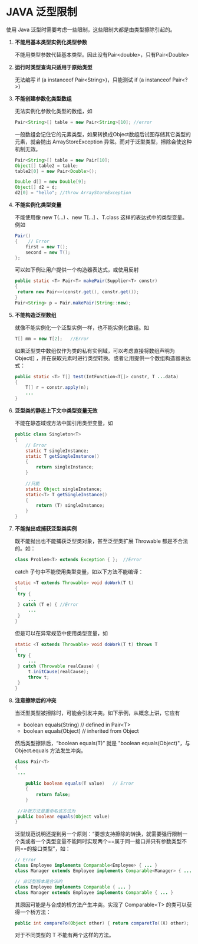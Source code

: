 # JAVA 泛型限制

使用 Java 泛型时需要考虑一些限制，这些限制大都是由类型擦除引起的。

1. **不能用基本类型实例化类型参数**

   不能用类型参数代替基本类型。因此没有Pair\<double>，只有Pair\<Double>
   
2. **运行时类型查询只适用于原始类型**

   无法编写 if (a instanceof Pair\<String>)，只能测试 if (a instanceof Pair<?>)

3. **不能创建参数化类型数组**

   无法实例化参数化类型的数组，如

   ```java
   Pair<String>[] table = new Pair<String>[10]; //error
   ```

   一般数组会记住它的元素类型，如果转换成Object数组后试图存储其它类型的元素，就会抛出 ArrayStoreException 异常。而对于泛型类型，擦除会使这种机制无效。

   ```java
   Pair<String>[] table = new Pair[10];
   Object[] table2 = table;
   table2[0] = new Pair<Double>();
   
   Double d[] = new Double[9];
   Object[] d2 = d;
   d2[0] = "hello"; //throw ArrayStoreException
   ```

4. **不能实例化类型变量**

   不能使用像 new T(...) 、new T[...] 、T.class 这样的表达式中的类型变量。例如

   ```java
   Pair()
   {	// Error
       first = new T();
       second = new T();
   };
   ```

   可以如下例让用户提供一个构造器表达式，或使用反射

   ```java
   public static <T> Pair<T> makePair(Supplier<T> constr)
   {
   	return new Pair<>(constr.get(), constr.get());
   }
   Pair<String> p = Pair.makePair(String::new);
   ```

5. **不能构造泛型数组**

   就像不能实例化一个泛型实例一样，也不能实例化数组。如
   
   ```java
   T[] mm = new T[2];	//Error
   ```
   
   如果泛型类中数组仅作为类的私有实例域，可以考虑直接将数组声明为 Object[] ，并在获取元素时进行类型转换。或者让用提供一个数组构造器表达式：
   
   ```java
   public static <T> T[] test(IntFunction<T[]> constr, T ...data)
   {
       T[] r = constr.apply(n);
       ...
   }
   ```
   
6. **泛型类的静态上下文中类型变量无效**

   不能在静态域或方法中国引用类型变量，如

   ```java
   public class Singleton<T>
   {
       // Error
       static T singleInstance;
       static T getSingleInstance()
       {
           return singleInstance;
       }
       
       //只能
       static Object singleInstance;
       static<T> T getSingleInstance()
       {
           return (T) singleInstance;
       }
   }
   ```

7. **不能抛出或捕获泛型类实例**

   既不能抛出也不能捕获泛型类对象，甚至泛型类扩展 Throwable 都是不合法的。如：

   ```java
   class Problem<T> extends Exception { };	//Error
   ```

   catch 子句中不能使用类型变量，如以下方法不能编译：

   ```java
   static <T extends Throwable> void doWork(T t)
   {
   	try {
   		...
   	} catch (T e) {	//Error
   		...
   	}
   }
   ```

   但是可以在异常规范中使用类型变量，如

   ```java
   static <T extends Throwable> void doWork(T t) throws T
   {
   	try {
   		...
   	} catch (Throwable realCause) {
   		t.initCause(realCause);
   		throw t;
   	}
   }
   ```

8. **注意擦除后的冲突**

   当泛型类型被擦除时，可能会引发冲突。如下示例，从概念上讲，它应有 

   - boolean equals(String)	// defined in Pair\<T>
   - boolean equals(Object)  // inherited from Object

   然后类型擦除后，“boolean equals(T)” 就是 "boolean equals(Object)"，与 Object.equals 方法发生冲突。

   ```java
   class Pair<T>
   {
   	...
           
       public boolean equals(T value)	// Error
       {
           return false;
       }
       
   	//补救方法是重命名该方法为
   	public boolean equals(Object value)
   }
   ```

   泛型规范说明还提到另一个原则：“要想支持擦除的转换，就需要强行限制一个类或者一个类型变量不能同时实现两个==属于同一接口并只有参数类型不同==的接口类型”，如：

   ```java
   // Error
   class Employee implements Comparable<Employee> { ... }
   class Manager extends Employee implements Comparable<Manager> { ... }
   
   // 非泛型版本是合法的
   class Employee implements Comparable { ... }
   class Manager extends Employee implements Comparable { ... }
   ```

   其原因可能是与合成的桥方法产生冲突。实现了 Comparable\<T> 的类可以获得一个桥方法：

   ```java
   public int compareTo(Object other) { return comparetTo((X) other); }
   ```

   对于不同类型的 T 不能有两个这样的方法。

   